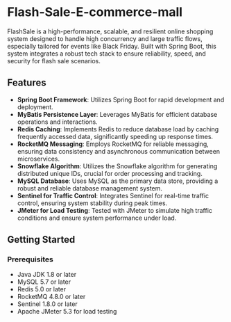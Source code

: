# Flash-Sale-E-commerce-mall
FlashSale is a high-performance, scalable, and resilient online shopping system designed to handle high concurrency and large traffic flows, especially tailored for events like Black Friday. Built with Spring Boot, this system integrates a robust tech stack to ensure reliability, speed, and security for flash sale scenarios.

## Features

- **Spring Boot Framework**: Utilizes Spring Boot for rapid development and deployment.
- **MyBatis Persistence Layer**: Leverages MyBatis for efficient database operations and interactions.
- **Redis Caching**: Implements Redis to reduce database load by caching frequently accessed data, significantly speeding up response times.
- **RocketMQ Messaging**: Employs RocketMQ for reliable messaging, ensuring data consistency and asynchronous communication between microservices.
- **Snowflake Algorithm**: Utilizes the Snowflake algorithm for generating distributed unique IDs, crucial for order processing and tracking.
- **MySQL Database**: Uses MySQL as the primary data store, providing a robust and reliable database management system.
- **Sentinel for Traffic Control**: Integrates Sentinel for real-time traffic control, ensuring system stability during peak times.
- **JMeter for Load Testing**: Tested with JMeter to simulate high traffic conditions and ensure system performance under load.

## Getting Started

### Prerequisites
- Java JDK 1.8 or later
- MySQL 5.7 or later
- Redis 5.0 or later
- RocketMQ 4.8.0 or later
- Sentinel 1.8.0 or later
- Apache JMeter 5.3 for load testing
